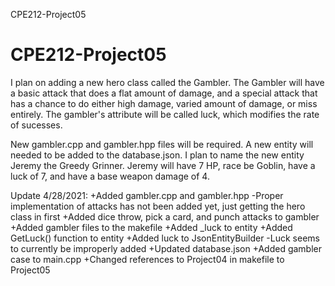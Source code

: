 CPE212-Project05
# CPE212-Project05
I plan on adding a new hero class called the Gambler. The Gambler will have a basic attack that does a flat amount of damage, and a special attack that has a chance to do either high damage, varied amount of damage, or miss entirely. The gambler's attribute will be called luck, which modifies the rate of sucesses.

New gambler.cpp and gambler.hpp files will be required. 
A new entity will needed to be added to the database.json.
I plan to name the new entity Jeremy the Greedy Grinner.
Jeremy will have 7 HP, race be Goblin, have a luck of 7, and have a base weapon damage of 4.


Update 4/28/2021:
+Added gambler.cpp and gambler.hpp
    -Proper implementation of attacks has not been added yet, just getting the hero class in first
+Added dice throw, pick a card, and punch attacks to gambler
+Added gambler files to the makefile
+Added _luck to entity
+Added GetLuck() function to entity
+Added luck to JsonEntityBuilder
-Luck seems to currently be improperly added
+Updated database.json
+Added gambler case to main.cpp
+Changed references to Project04 in makefile to Project05
